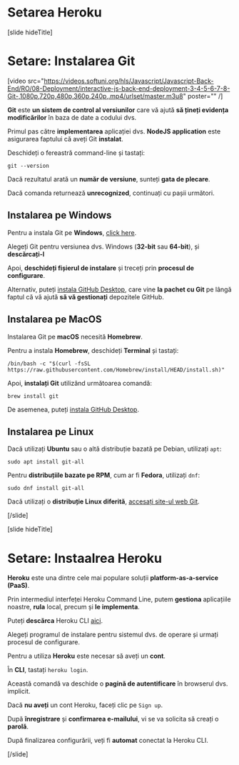 # Setarea Heroku

[slide hideTitle]

# Setare: Instalarea Git

[video src="https://videos.softuni.org/hls/Javascript/Javascript-Back-End/RO/08-Deployment/interactive-js-back-end-deployment-3-4-5-6-7-8-Git-,1080p,720p,480p,360p,240p,.mp4/urlset/master.m3u8" poster="" /]

**Git** este **un sistem de control al versiunilor** care vă ajută **să țineți evidența modificărilor** în baza de date a codului dvs.

Primul pas către **implementarea** aplicației dvs. **NodeJS application** este asigurarea faptului că aveți Git **instalat**.

Deschideți o fereastră command\-line și tastați:

`git --version`

Dacă rezultatul arată un **număr de versiune**, sunteți **gata de plecare**.

Dacă comanda returnează **unrecognized**, continuați cu pașii următori.

## Instalarea pe Windows

Pentru a instala Git pe **Windows**, [click here](https://git-scm.com/download/win).

Alegeți Git pentru versiunea dvs. Windows (**32-bit** sau **64-bit**), și **descărcați-l**

Apoi, **deschideți fișierul de instalare** și treceți prin **procesul de configurare**.

Alternativ, puteți [instala GitHub Desktop](https://desktop.github.com/), care vine **la pachet cu Git** pe lângă faptul că vă ajută **să vă gestionați** depozitele GitHub.

## Instalarea pe MacOS

Instalarea Git pe **macOS** necesită **Homebrew**.

Pentru a instala **Homebrew**, deschideți **Terminal** și tastați:

`/bin/bash -c "$(curl -fsSL https://raw.githubusercontent.com/Homebrew/install/HEAD/install.sh)"`

Apoi, **instalați Git** utilizând următoarea comandă:

`brew install git`

De asemenea, puteți [instala GitHub Desktop](https://desktop.github.com/).

## Instalarea pe Linux

Dacă utilizați **Ubuntu** sau o altă distribuție bazată pe Debian, utilizați `apt`:

`sudo apt install git-all`

Pentru **distribuțiile bazate pe RPM**, cum ar fi **Fedora**, utilizați `dnf`:

`sudo dnf install git-all`

Dacă utilizați o **distribuție Linux diferită**, [accesați site-ul web Git](https://git-scm.com/download/linux).

[/slide]


[slide hideTitle]

# Setare: Instaalrea Heroku

**Heroku** este una dintre cele mai populare soluții **platform-as-a-service (PaaS)**.

Prin intermediul interfeței Heroku Command Line, putem **gestiona** aplicațiile noastre, **rula** local, precum și **le implementa**.

Puteți **descărca** Heroku CLI [aici](https://devcenter.heroku.com/articles/getting-started-with-nodejs#set-up).

Alegeți programul de instalare pentru sistemul dvs. de operare și urmați procesul de configurare.

Pentru a utiliza **Heroku** este necesar să aveți un **cont**.

În **CLI**, tastați `heroku login`.

Această comandă va deschide o **pagină de autentificare** în browserul dvs. implicit.

Dacă **nu aveți** un cont Heroku, faceți clic pe `Sign up`.

După **înregistrare** și **confirmarea e-mailului**, vi se va solicita să creați o **parolă**.

După finalizarea configurării, veți fi **automat** conectat la Heroku CLI.

[/slide]
